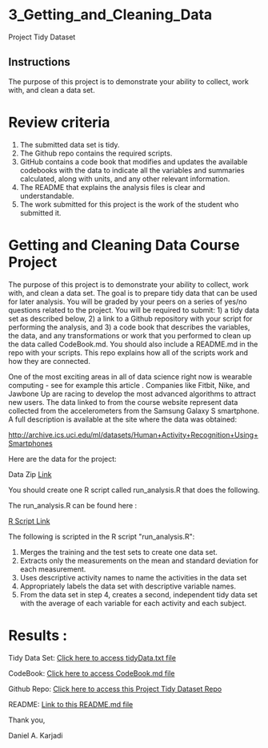 # 3_Getting_and_Cleaning_Data
Project Tidy Dataset

## Instructions

The purpose of this project is to demonstrate your ability to collect, work with, and clean a data set.

# Review criteria

1. The submitted data set is tidy.
2. The Github repo contains the required scripts.
3. GitHub contains a code book that modifies and updates the available codebooks with the data to indicate all the variables and      summaries calculated, along with units, and any other relevant information.
4. The README that explains the analysis files is clear and understandable.
5. The work submitted for this project is the work of the student who submitted it.

# Getting and Cleaning Data Course Project 

The purpose of this project is to demonstrate your ability to collect, work with, and clean a data set. The goal is to prepare tidy data that can be used for later analysis. You will be graded by your peers on a series of yes/no questions related to the project. You will be required to submit: 1) a tidy data set as described below, 2) a link to a Github repository with your script for performing the analysis, and 3) a code book that describes the variables, the data, and any transformations or work that you performed to clean up the data called CodeBook.md. You should also include a README.md in the repo with your scripts. This repo explains how all of the scripts work and how they are connected.

One of the most exciting areas in all of data science right now is wearable computing - see for example this article . Companies like Fitbit, Nike, and Jawbone Up are racing to develop the most advanced algorithms to attract new users. The data linked to from the course website represent data collected from the accelerometers from the Samsung Galaxy S smartphone. A full description is available at the site where the data was obtained:

http://archive.ics.uci.edu/ml/datasets/Human+Activity+Recognition+Using+Smartphones

Here are the data for the project:

Data Zip [Link](https://d396qusza40orc.cloudfront.net/getdata%2Fprojectfiles%2FUCI%20HAR%20Dataset.zip "Click to download")

You should create one R script called run_analysis.R that does the following.

The run_analysis.R can be found here :

[R Script Link](https://github.com/dkarjadi/3_Getting_and_Cleaning_Data/blob/master/run_analysis.R "run_analysis.R")

The following is scripted in the R script "run_analysis.R":
1. Merges the training and the test sets to create one data set.
2. Extracts only the measurements on the mean and standard deviation for each measurement.
3. Uses descriptive activity names to name the activities in the data set
4. Appropriately labels the data set with descriptive variable names.
5. From the data set in step 4, creates a second, independent tidy data set with the average of each variable for each activity and each subject.

# Results :

Tidy Data Set:
[Click here to access tidyData.txt file](https://github.com/dkarjadi/3_Getting_and_Cleaning_Data/blob/master/tidyData.txt "tidyData.txt")

CodeBook:
[Click here to access CodeBook.md file](https://github.com/dkarjadi/3_Getting_and_Cleaning_Data/blob/master/CodeBook.md "CodeBook.md")

Github Repo:
[Click here to access this Project Tidy Dataset Repo](https://github.com/dkarjadi/3_Getting_and_Cleaning_Data)

README:
[Link to this README.md file](https://github.com/dkarjadi/3_Getting_and_Cleaning_Data/blob/master/README.md "README.md")

Thank you,

Daniel A. Karjadi
